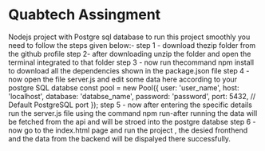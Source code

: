 # Quabtech Assingment
Nodejs project with Postgre sql database
to run this project smoothly you need to follow the steps given below:-
step 1 -  download thezip folder from the github profile 
step 2-  after downloading unzip the folder and open the terminal integrated to that folder
step 3 - now run thecommand npm install to download all the dependencies shown in the package.json file
step 4 - now open the file server.js and edit some data here according to your postgre SQL databse
            const pool = new Pool({
            user: 'user_name',
            host: 'localhost',
            database: 'databse_name',
            password: 'password',
            port: 5432, // Default PostgreSQL port
           });
step 5 - now after entering the specific details run the server.js file using the command npm run-after running the data will be fetched from 
         the api and will be stroed into the postgre databse
step 6 - now go to the index.html page and run the project , the desied fronthend and the data from the backend will be dispalyed there successfully.
